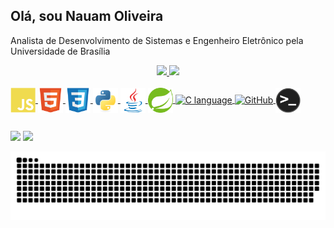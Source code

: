 ## Olá, sou Nauam Oliveira

Analista de Desenvolvimento de Sistemas e Engenheiro Eletrônico pela Universidade de Brasília

<div align="center">
  <a href="https://github.com/nauam">
  <img height="160em" src="https://github-readme-stats.vercel.app/api?username=nauam&show_icons=true&theme=dracula&include_all_commits=true&count_private=true"/>
  <img height="160em" src="https://github-readme-stats.vercel.app/api/top-langs/?username=nauam&layout=compact&langs_count=7&theme=dracula"/>
</div>
  
<div style="display: inline_block"><br>
  <img align="center" alt="Js" width="40px" src="https://raw.githubusercontent.com/devicons/devicon/master/icons/javascript/javascript-plain.svg">
  <img align="center" alt="HTML" width="40px" src="https://raw.githubusercontent.com/devicons/devicon/master/icons/html5/html5-original.svg">
  <img align="center" alt="CSS" width="40px" src="https://raw.githubusercontent.com/devicons/devicon/master/icons/css3/css3-original.svg">
  <img align="center" alt="Python" width="40px" src="https://raw.githubusercontent.com/devicons/devicon/master/icons/python/python-original.svg">
  <img align="center" alt="Java" width="40px" src="https://raw.githubusercontent.com/devicons/devicon/master/icons/java/java-original.svg">
  <img align="center" alt="Spring" width="40px" src="https://raw.githubusercontent.com/devicons/devicon/master/icons/spring/spring-original.svg">
  <img align="center" alt="C language" width="40px" src="https://raw.githubusercontent.com/abranhe/programming-languages-logos/master/src/c/c.svg" />
  <img align="center" alt="GitHub" width="40px" src="https://git-scm.com/images/logos/downloads/Git-Icon-1788C.png" />
  <img align="center" alt="Terminal" width="40px" src="https://raw.githubusercontent.com/github/explore/80688e429a7d4ef2fca1e82350fe8e3517d3494d/topics/terminal/terminal.png" />
</div>
  
  ##
 
<div> 
  <a href = "mailto:nauamvictor@outlook.com"><img src="https://img.shields.io/badge/Outlook-0078D4?style=for-the-badge&logo=microsoft-outlook&logoColor=white" target="_blank"></a>
  <a href="https://www.linkedin.com/in/nauam" target="_blank"><img src="https://img.shields.io/badge/-LinkedIn-%230077B5?style=for-the-badge&logo=linkedin&logoColor=white" target="_blank"></a> 
  
  ![Snake animation](https://raw.githubusercontent.com/nauam/nauam/output/github-contribution-grid-snake.svg)
 
</div>
